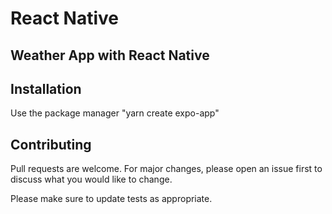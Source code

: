 # React Native

## Weather App with React Native

## Installation

Use the package manager "yarn create expo-app"

## Contributing

Pull requests are welcome. For major changes, please open an issue first
to discuss what you would like to change.

Please make sure to update tests as appropriate.
